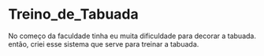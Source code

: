 # Treino_de_Tabuada
 No começo da faculdade tinha eu muita dificuldade para decorar a tabuada. então, criei esse sistema que serve para treinar a tabuada.
